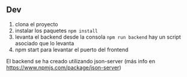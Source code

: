 ## Dev

1. clona el proyecto
2. instalar los paquetes ```npm install```
3. levanta el backend desde la consola ```npm run backend``` hay un script asociado que lo levanta
4. npm start para levantar el puerto del frontend

El backend se ha creado utilizando json-server (más info en https://www.npmjs.com/package/json-server)